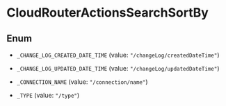 

# CloudRouterActionsSearchSortBy

## Enum


* `_CHANGE_LOG_CREATED_DATE_TIME` (value: `"/changeLog/createdDateTime"`)

* `_CHANGE_LOG_UPDATED_DATE_TIME` (value: `"/changeLog/updatedDateTime"`)

* `_CONNECTION_NAME` (value: `"/connection/name"`)

* `_TYPE` (value: `"/type"`)



